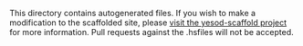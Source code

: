 This directory contains autogenerated files. If you wish to make a modification to the scaffolded site, please [visit the yesod-scaffold project](https://github.com/yesodweb/yesod-scaffold#readme) for more information. Pull requests against the .hsfiles will not be accepted.
